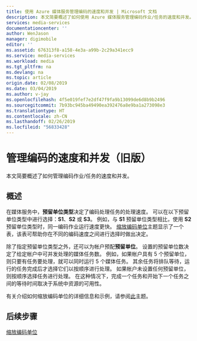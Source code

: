 ```yaml
---
title: 使用 Azure 媒体服务管理编码的速度和并发 | Microsoft 文档
description: 本文简要概述了如何使用 Azure 媒体服务管理编码作业/任务的速度和并发。
services: media-services
documentationcenter: ''
author: WenJason
manager: digimobile
editor: ''
ms.assetid: 676313f8-a158-4e3a-a99b-2c29a341ecc9
ms.service: media-services
ms.workload: media
ms.tgt_pltfrm: na
ms.devlang: na
ms.topic: article
origin.date: 02/08/2019
ms.date: 03/04/2019
ms.author: v-jay
ms.openlocfilehash: 4f5e019fef7e2df47f9fa9b13099de6d8b9b2496
ms.sourcegitcommit: 7b93bc945ba49490ea392476a8e9ba1a273098e3
ms.translationtype: HT
ms.contentlocale: zh-CN
ms.lasthandoff: 02/26/2019
ms.locfileid: "56833428"
---
```

#  <a name="manage-speed-and-concurrency-of-your-encoding-legacy"></a>管理编码的速度和并发（旧版）

本文简要概述了如何管理编码作业/任务的速度和并发。

## <a name="overview"></a>概述

在媒体服务中，**预留单位类型**决定了编码处理任务的处理速度。 可以在以下预留单位类型中进行选择：**S1**、**S2** 或 **S3**。 例如，与 **S1** 预留单位类型相比，使用 **S2** 预留单位类型时，同一编码作业运行速度更快。 [缩放编码单位](media-services-scale-media-processing-overview.md)主题显示了一个表，该表可帮助你在不同的编码速度之间进行选择时做出决定。

除了指定预留单位类型之外，还可以为帐户预配**预留单位**。 设置的预留单位数决定了给定帐户中可并发处理的媒体任务数。 例如，如果帐户具有 5 个预留单位，则只要有任务要处理，就可以同时运行 5 个媒体任务。 其余任务将排队等待，运行的任务完成后才选择它们以按顺序进行处理。 如果帐户未设置任何预留单位，则按顺序选择任务进行处理。 在这种情况下，完成一个任务和开始下一个任务之间的等待时间取决于系统中资源的可用性。

有关介绍如何缩放编码单位的详细信息和示例，请参阅[此](media-services-scale-media-processing-overview.md)主题。

## <a name="next-step"></a>后续步骤

[缩放编码单位](media-services-scale-media-processing-overview.md)

